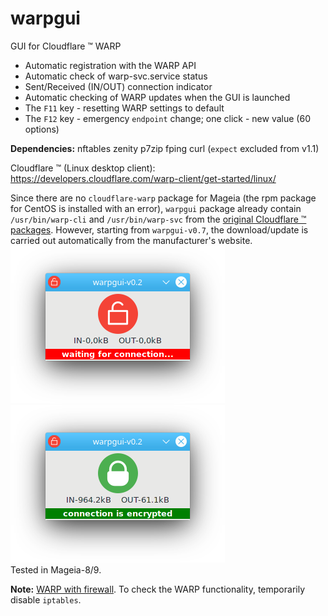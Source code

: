 # warpgui
GUI for Cloudflare ™ WARP  
  
+ Automatic registration with the WARP API
+ Automatic check of warp-svc.service status
+ Sent/Received (IN/OUT) connection indicator
+ Automatic checking of WARP updates when the GUI is launched
+ The `F11` key - resetting WARP settings to default
+ The `F12` key - emergency `endpoint` change; one click - new value (60 options)
  
**Dependencies:** nftables zenity p7zip fping curl (`expect` excluded from v1.1)

Cloudflare ™ (Linux desktop client): https://developers.cloudflare.com/warp-client/get-started/linux/

Since there are no `cloudflare-warp` package for Mageia (the rpm package for CentOS is installed with an error), `warpgui` package already contain `/usr/bin/warp-cli` and `/usr/bin/warp-svc` from the [original Cloudflare ™ packages](https://pkg.cloudflareclient.com/packages/cloudflare-warp). However, starting from `warpgui-v0.7`, the download/update is carried out automatically from the manufacturer's website.  
![](https://github.com/AKotov-dev/warpgui/blob/main/ScreenShots/warpgui-11.png) ![](https://github.com/AKotov-dev/warpgui/blob/main/ScreenShots/warpgui-12.png)  
Tested in Mageia-8/9.  
  
**Note:** [WARP with firewall](https://developers.cloudflare.com/cloudflare-one/connections/connect-devices/warp/deployment/firewall/). To check the WARP functionality, temporarily disable `iptables`.
